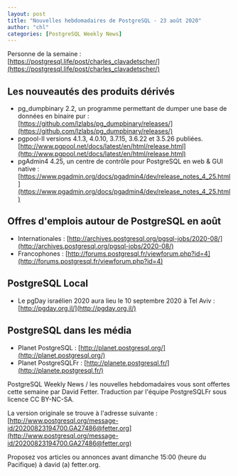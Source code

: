 ```yaml
---
layout: post
title: "Nouvelles hebdomadaires de PostgreSQL - 23 août 2020"
author: "chl"
categories: [PostgreSQL Weekly News]
---
```


Personne de la semaine : [https://postgresql.life/post/charles_clavadetscher/](https://postgresql.life/post/charles_clavadetscher/)

## Les nouveautés des produits dérivés

- pg_dumpbinary 2.2, un programme permettant de dumper une base de données en binaire pur :
  [https://github.com/lzlabs/pg_dumpbinary/releases/](https://github.com/lzlabs/pg_dumpbinary/releases/)
- pgpool-II versions 4.1.3, 4.0.10, 3.7.15, 3.6.22 et 3.5.26 publiées.
  [http://www.pgpool.net/docs/latest/en/html/release.html](http://www.pgpool.net/docs/latest/en/html/release.html)
- pgAdmin4 4.25, un centre de contrôle pour PostgreSQL en web & GUI native :
  [https://www.pgadmin.org/docs/pgadmin4/dev/release_notes_4_25.html](https://www.pgadmin.org/docs/pgadmin4/dev/release_notes_4_25.html)

<!--more-->

## Offres d'emplois autour de PostgreSQL en août

- Internationales : [http://archives.postgresql.org/pgsql-jobs/2020-08/](http://archives.postgresql.org/pgsql-jobs/2020-08/)
- Francophones : [http://forums.postgresql.fr/viewforum.php?id=4](http://forums.postgresql.fr/viewforum.php?id=4)

## PostgreSQL Local

- Le pgDay israélien 2020 aura lieu le 10 septembre 2020 à Tel Aviv :
  [http://pgday.org.il/](http://pgday.org.il/)

## PostgreSQL dans les média

- Planet PostgreSQL : [http://planet.postgresql.org/](http://planet.postgresql.org/)
- Planet PostgreSQLFr : [http://planete.postgresql.fr/](http://planete.postgresql.fr/)

PostgreSQL Weekly News / les nouvelles hebdomadaires vous sont offertes cette semaine par David Fetter. Traduction par l'équipe PostgreSQLFr sous licence CC BY-NC-SA.


La version originale se trouve à l'adresse suivante :
[http://www.postgresql.org/message-id/20200823194700.GA27486@fetter.org](http://www.postgresql.org/message-id/20200823194700.GA27486@fetter.org)

Proposez vos articles ou annonces avant dimanche 15:00 (heure du Pacifique) à david (a) fetter.org.




